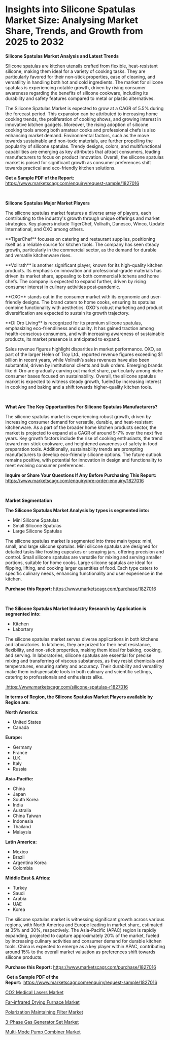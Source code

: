 <p><h1>Insights into Silicone Spatulas Market Size: Analysing Market Share, Trends, and Growth from 2025 to 2032</h1></p><p><strong>Silicone Spatulas Market Analysis and Latest Trends</strong></p>
<p><p>Silicone spatulas are kitchen utensils crafted from flexible, heat-resistant silicone, making them ideal for a variety of cooking tasks. They are particularly favored for their non-stick properties, ease of cleaning, and versatility in handling both hot and cold ingredients. The market for silicone spatulas is experiencing notable growth, driven by rising consumer awareness regarding the benefits of silicone cookware, including its durability and safety features compared to metal or plastic alternatives.</p><p>The Silicone Spatulas Market is expected to grow at a CAGR of 5.5% during the forecast period. This expansion can be attributed to increasing home cooking trends, the proliferation of cooking shows, and growing interest in innovative kitchen gadgets. Moreover, the rising adoption of silicone cooking tools among both amateur cooks and professional chefs is also enhancing market demand. Environmental factors, such as the move towards sustainable and non-toxic materials, are further propelling the popularity of silicone spatulas. Trendy designs, colors, and multifunctional capabilities are emerging as key attributes that attract consumers, leading manufacturers to focus on product innovation. Overall, the silicone spatulas market is poised for significant growth as consumer preferences shift towards practical and eco-friendly kitchen solutions.</p></p>
<p><strong>Get a Sample PDF of the Report:&nbsp;</strong> <a href="https://www.marketscagr.com/enquiry/request-sample/1827016?utm_campaign=3163&utm_medium=2&utm_source=Github&utm_content=ia&utm_term=05042025&utm_id=silicone-spatulas">https://www.marketscagr.com/enquiry/request-sample/1827016</a></p>
<p>&nbsp;</p>
<p><strong>Silicone Spatulas Major Market Players</strong></p>
<p><p>The silicone spatulas market features a diverse array of players, each contributing to the industry's growth through unique offerings and market strategies. Key players include TigerChef, Vollrath, Danesco, Winco, Update International, and OXO among others.</p><p>**TigerChef** focuses on catering and restaurant supplies, positioning itself as a reliable source for kitchen tools. The company has seen steady growth, particularly in the commercial sector, as the demand for durable and versatile kitchenware rises. </p><p>**Vollrath** is another significant player, known for its high-quality kitchen products. Its emphasis on innovation and professional-grade materials has driven its market share, appealing to both commercial kitchens and home chefs. The company is expected to expand further, driven by rising consumer interest in culinary activities post-pandemic.</p><p>**OXO** stands out in the consumer market with its ergonomic and user-friendly designs. The brand caters to home cooks, ensuring its spatulas combine functionality with aesthetics. OXO's robust marketing and product diversification are expected to sustain its growth trajectory.</p><p>**Di Oro Living** is recognized for its premium silicone spatulas, emphasizing eco-friendliness and quality. It has gained traction among health-conscious consumers, and with increasing awareness of sustainable products, its market presence is anticipated to expand.</p><p>Sales revenue figures highlight disparities in market performance. OXO, as part of the larger Helen of Troy Ltd., reported revenue figures exceeding $1 billion in recent years, while Vollrath’s sales revenues have also been substantial, driven by institutional clients and bulk orders. Emerging brands like di Oro are gradually carving out market share, particularly among niche consumer bases focused on sustainability. Overall, the silicone spatulas market is expected to witness steady growth, fueled by increasing interest in cooking and baking and a shift towards higher-quality kitchen tools.</p></p>
<p>&nbsp;</p>
<p><strong>What Are The Key Opportunities For Silicone Spatulas Manufacturers?</strong></p>
<p><p>The silicone spatulas market is experiencing robust growth, driven by increasing consumer demand for versatile, durable, and heat-resistant kitchenware. As a part of the broader home kitchen products sector, the market is projected to expand at a CAGR of around 5-7% over the next five years. Key growth factors include the rise of cooking enthusiasts, the trend toward non-stick cookware, and heightened awareness of safety in food preparation tools. Additionally, sustainability trends are prompting manufacturers to develop eco-friendly silicone options. The future outlook remains positive, with potential for innovation in design and functionality to meet evolving consumer preferences.</p></p>
<p><strong>Inquire or Share Your Questions If Any Before Purchasing This Report:</strong> <a href="https://www.marketscagr.com/enquiry/pre-order-enquiry/1827016?utm_campaign=3163&utm_medium=2&utm_source=Github&utm_content=ia&utm_term=05042025&utm_id=silicone-spatulas">https://www.marketscagr.com/enquiry/pre-order-enquiry/1827016</a></p>
<p>&nbsp;</p>
<p><strong>Market Segmentation</strong></p>
<p><strong>The Silicone Spatulas Market Analysis by types is segmented into:</strong></p>
<p><ul><li>Mini Silicone Spatulas</li><li>Small Silicone Spatulas</li><li>Large Silicone Spatulas</li></ul></p>
<p><p>The silicone spatulas market is segmented into three main types: mini, small, and large silicone spatulas. Mini silicone spatulas are designed for detailed tasks like frosting cupcakes or scraping jars, offering precision and control. Small silicone spatulas are versatile for mixing and serving smaller portions, suitable for home cooks. Large silicone spatulas are ideal for flipping, lifting, and cooking larger quantities of food. Each type caters to specific culinary needs, enhancing functionality and user experience in the kitchen.</p></p>
<p><strong>Purchase this Report:&nbsp;</strong><a href="https://www.marketscagr.com/purchase/1827016?utm_campaign=3163&utm_medium=2&utm_source=Github&utm_content=ia&utm_term=05042025&utm_id=silicone-spatulas">https://www.marketscagr.com/purchase/1827016</a></p>
<p>&nbsp;</p>
<p><strong>The Silicone Spatulas Market Industry Research by Application is segmented into:</strong></p>
<p><ul><li>Kitchen</li><li>Labortary</li></ul></p>
<p><p>The silicone spatulas market serves diverse applications in both kitchens and laboratories. In kitchens, they are prized for their heat resistance, flexibility, and non-stick properties, making them ideal for baking, cooking, and serving. In laboratories, silicone spatulas are essential for precise mixing and transferring of viscous substances, as they resist chemicals and temperatures, ensuring safety and accuracy. Their durability and versatility make them indispensable tools in both culinary and scientific settings, catering to professionals and enthusiasts alike.</p></p>
<p><a href="https://www.marketscagr.com/silicone-spatulas-r1827016?utm_campaign=3163&utm_medium=2&utm_source=Github&utm_content=ia&utm_term=05042025&utm_id=silicone-spatulas">&nbsp;https://www.marketscagr.com/silicone-spatulas-r1827016</a></p>
<p><strong>In terms of Region, the Silicone Spatulas Market Players available by Region are:</strong></p>
<p>
    <p> <strong> North America: </strong>
        <ul>
            <li>United States</li>
            <li>Canada</li>
        </ul>
        </p> 
    <p> <strong> Europe: </strong>
        <ul>
            <li>Germany</li>
            <li>France</li>
            <li>U.K.</li>
            <li>Italy</li>
            <li>Russia</li>
        </ul>
        </p> 
    <p> <strong> Asia-Pacific: </strong>
        <ul>
            <li>China</li>
            <li>Japan</li>
            <li>South Korea</li>
            <li>India</li>
            <li>Australia</li>
            <li>China Taiwan</li>
            <li>Indonesia</li>
            <li>Thailand</li>
            <li>Malaysia</li>
        </ul>
        </p> 
    <p> <strong> Latin America: </strong>
        <ul>
            <li>Mexico</li>
            <li>Brazil</li>
            <li>Argentina Korea</li>
            <li>Colombia</li>
        </ul>
        </p> 
    <p> <strong> Middle East & Africa: </strong>
        <ul>
            <li>Turkey</li>
            <li>Saudi</li>
            <li>Arabia</li>
            <li>UAE</li>
            <li>Korea</li>
        </ul>
    </p>
    </p>
<p><p>The silicone spatulas market is witnessing significant growth across various regions, with North America and Europe leading in market share, estimated at 35% and 30%, respectively. The Asia-Pacific (APAC) region is rapidly expanding, projected to capture approximately 20% of the market, fueled by increasing culinary activities and consumer demand for durable kitchen tools. China is expected to emerge as a key player within APAC, contributing around 15% to the overall market valuation as preferences shift towards silicone products.</p></p>
<p><strong>Purchase this Report: </strong><a href="https://www.marketscagr.com/purchase/1827016?utm_campaign=3163&utm_medium=2&utm_source=Github&utm_content=ia&utm_term=05042025&utm_id=silicone-spatulas">https://www.marketscagr.com/purchase/1827016</a></p>
<p>&nbsp;<strong>Get a Sample PDF of the Report:&nbsp;&nbsp;</strong><a href="https://www.marketscagr.com/enquiry/request-sample/1827016?utm_campaign=3163&utm_medium=2&utm_source=Github&utm_content=ia&utm_term=05042025&utm_id=silicone-spatulas">https://www.marketscagr.com/enquiry/request-sample/1827016</a></p>
<p><strong></strong></p>
<p><p><a href="https://www.linkedin.com/pulse/in-depth-co2-medical-lasers-market-report-growth-evaluation-key-iwskf?utm_campaign=3163&utm_medium=2&utm_source=Github&utm_content=ia&utm_term=05042025&utm_id=silicone-spatulas">CO2 Medical Lasers Market</a></p><p><a href="https://www.linkedin.com/pulse/far-infrared-drying-furnace-market-size-average-cagr-42-revenue-kbybf?utm_campaign=3163&utm_medium=2&utm_source=Github&utm_content=ia&utm_term=05042025&utm_id=silicone-spatulas">Far-infrared Drying Furnace Market</a></p><p><a href="https://www.linkedin.com/pulse/unveiling-future-polarization-maintaining-filter-market-cbxee?utm_campaign=3163&utm_medium=2&utm_source=Github&utm_content=ia&utm_term=05042025&utm_id=silicone-spatulas">Polarization Maintaining Filter Market</a></p><p><a href="https://www.linkedin.com/pulse/3-phase-gas-generator-set-market-segmentation-applications-kfqkf?utm_campaign=3163&utm_medium=2&utm_source=Github&utm_content=ia&utm_term=05042025&utm_id=silicone-spatulas">3-Phase Gas Generator Set Market</a></p><p><a href="https://www.linkedin.com/pulse/multi-mode-pump-combiner-market-evolution-regional-adaptations-xltze?utm_campaign=3163&utm_medium=2&utm_source=Github&utm_content=ia&utm_term=05042025&utm_id=silicone-spatulas">Multi-Mode Pump Combiner Market</a></p></p>